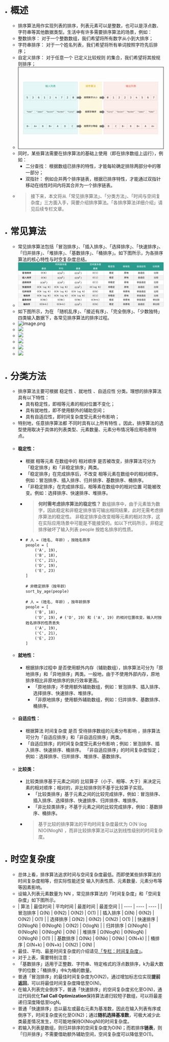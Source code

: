 - # 概述
	- 排序算法用作实现列表的排序，列表元素可以是整数，也可以是浮点数、字符串等其他数据类型。生活中有许多需要排序算法的场景，例如：
	- 整数排序： 对于一个整数数组，我们希望将所有数字从小到大排序；
	- 字符串排序： 对于一个姓名列表，我们希望将所有单词按照字符先后排序；
	- 自定义排序： 对于任意一个 已定义比较规则 的集合，我们希望将其按规则排序；
	- ![image.png](../assets/image_1656860647967_0.png)
	- 同时，某些算法需要在排序算法的基础上使用（即在排序数组上运行），例如：
		- 二分查找： 根据数组已排序的特性，才能每轮确定排除两部分中的哪一部分；
		- 双指针： 例如合并两个排序链表，根据已排序特性，才能通过双指针移动在线性时间内将其合并为一个排序链表。
	- > 接下来，本文将从「常见排序算法」、「分类方法」、「时间与空间复杂度」三方面入手，简要介绍排序算法。「各排序算法详细介绍」请见后续专栏文章。
- # 常见算法
	- 常见排序算法包括「冒泡排序」、「插入排序」、「选择排序」、「快速排序」、「归并排序」、「堆排序」、「基数排序」、「桶排序」。如下图所示，为各排序算法的核心特性与时空复杂度总结。
	- ![image.png](../assets/image_1656860695885_0.png)
	- 如下图所示，为在 「随机乱序」、「接近有序」、「完全倒序」、「少数独特」四类输入数据下，各常见排序算法的排序过程。
	- ![image.png](https://pic.leetcode-cn.com/1629482805-alxVCi-krahets-bubble-sort.gif)
	- ![](https://pic.leetcode-cn.com/1629482805-MMIXPp-krahets-insertion-sort.gif)
	- ![](https://pic.leetcode-cn.com/1629482805-vdWamx-krahets-selection-sort.gif)
	- ![](https://pic.leetcode-cn.com/1629482805-DYNZPE-krahets-quick-sort.gif)
	- ![](https://pic.leetcode-cn.com/1629482805-IjWwSz-krahets-merge-sort.gif)
	- ![](https://pic.leetcode-cn.com/1629482805-apljJY-krahets-heap-sort.gif)
- # 分类方法
	- 排序算法主要可根据 稳定性 、就地性 、自适应性 分类。理想的排序算法具有以下特性：
		- 具有稳定性，即相等元素的相对位置不变化；
		- 具有就地性，即不使用额外的辅助空间；
		- 具有自适应性，即时间复杂度受元素分布影响；
	- 特别地，任意排序算法都 不同时具有以上所有特性 。因此，排序算法的选型使用取决于具体的列表类型、元素数量、元素分布情况等应用场景特点。
	- #### 稳定性：
		- 根据 相等元素 在数组中的 相对顺序 是否被改变，排序算法可分为「稳定排序」和「非稳定排序」两类。
		- 「稳定排序」在完成排序后，不改变 相等元素在数组中的相对顺序。例如：冒泡排序、插入排序、归并排序、基数排序、桶排序。
		- 「非稳定排序」在完成排序后，相等素在数组中的相对位置 可能被改变。例如：选择排序、快速排序、堆排序。
		- > **何时需考虑排序算法的稳定性？**
		  > 数组排序中，由于元素皆为数字，因此稳定和非稳定排序皆可输出相同结果，此时无需考虑排序算法的稳定性。
		  > 非稳定排序会改变相等元素的相对次序，这在实际应用场景中可能是不能接受的。如以下代码所示，非稳定排序破坏了输入列表 people 按姓名排序的性质。
		- ```
		  # 人 = (姓名, 年龄) ，按姓名排序
		  people = [
		      ('A', 19),
		      ('B', 18),
		      ('C', 21),
		      ('D', 19),
		      ('E', 23)
		  ]
		  
		  # 非稳定排序（按年龄）
		  sort_by_age(people)
		  
		  # 人 = (姓名, 年龄) ，按年龄排序
		  people = [
		      ('B', 18),
		      ('D', 19), # ('D', 19) 和 ('A', 19) 的相对位置改变，输入时按姓名排序的性质丢失
		      ('A', 19),
		      ('C', 21),
		      ('E', 23)
		  ]
		  ```
	- #### 就地性：
		- 根据排序过程中 是否使用额外内存（辅助数组），排序算法可分为「原地排序」和「异地排序」两类。一般地，由于不使用外部内存，原地排序相比非原地排序的执行效率更高。
			- 「原地排序」不使用额外辅助数组，例如：冒泡排序、插入排序、选择排序、快速排序、堆排序。
			- 「非原地排序」使用额外辅助数组，例如：归并排序、基数排序、桶排序。
	- #### 自适应性：
		- 根据算法 时间复杂度 是否 受待排序数组的元素分布影响 ，排序算法可分为「自适应排序」和「非自适应排序」两类。
		- 「自适应排序」的时间复杂度受元素分布影响；例如：冒泡排序、插入排序、快速排序、桶排序。
		  「非自适应排序」的时间复杂度恒定；例如：选择排序、归并排序、堆排序、基数排序。
	- #### 比较类：
		- 比较类排序基于元素之间的 比较算子（小于、相等、大于）来决定元素的相对顺序；相对的，非比较排序则不基于比较算子实现。
			- 「比较类排序」基于元素之间的比较完成排序，例如：冒泡排序、插入排序、选择排序、快速排序、归并排序、堆排序。
			- 「非比较类排序」不基于元素之间的比较完成排序，例如：基数排序、桶排序。
		- > 基于比较的排序算法的平均时间复杂度最优为 O(N \log N)O(NlogN) ，而非比较排序算法可以达到线性级别的时间复杂度。
- # 时空复杂度
	- 总体上看，排序算法追求时间与空间复杂度最低。而即使某些排序算法的时间复杂度相等，但实际性能还受 输入列表性质、元素数量、元素分布等 等因素影响。
	- 设输入列表元素数量为 NN ，常见排序算法的「时间复杂度」和「空间复杂度」如下图所示。
	- | 算法 | 最佳时间 | 平均时间 | 最差时间 | 最差空间 |
	  | ---- | ---- | ---- |
	  | 冒泡排序 | Ω(N) | Θ(N2) | O(N2) | O(1) |
	  | 插入排序 | Ω(N) | Θ(N2) | O(N2) | O(1) |
	  | 选择排序 | Ω(N2) | Θ(N2) | O(N2) | O(1) |
	  | 快速排序 | Ω(NlogN) | Θ(NlogN) | O(N2) | O(logN) |
	  | 归并排序 | Ω(NlogN) | Θ(NlogN) | O(NlogN) | O(N) |
	  | 堆排序 | Ω(NlogN) | Θ(NlogN) | O(NlogN) | O(1) |
	  | 基数排序 | Ω(Nk) | Θ(Nk) | O(Nk) | O(N+k) |
	  | 桶排序 | Ω(N+k) | Θ(N+k) | O(N2) | O(N) |
	- 最佳、平均、最差时间复杂度的介绍请见[「专栏：时间复杂度」](https://leetcode-cn.com/leetbook/read/illustration-of-algorithm/r81qpe/)。
	- 对于上表，需要特别注意：
	- 「基数排序」适用于正整数、字符串、特定格式的浮点数排序，k为最大数字的位数；「桶排序」中k为桶的数量。
	- 普通「冒泡排序」的最佳时间复杂度为O(N2)，通过增加标志位实现**提前返回**，可以将最佳时间复杂度降低至O(N)。
	- 在输入列表完全倒序下，普通「快速排序」的空间复杂度劣化至O(N)，通过代码优化**Tail Call Optimization**保持算法递归较短子数组，可以将最差递归深度降低至logN。
	- 普通「快速排序」总以最左或最右元素为基准数，因此在输入列表有序或倒序下，时间复杂度劣化至O(N2)；通过**随机选择基准数**，可极大减少此类最差情况发生，尽可能地保持O(NlogN)的时间复杂度。
	- 若输入列表是数组，则归并排序的空间复杂度为O(N)；而若排序**链表**，则「归并排序」不需要借助额外辅助空间，空间复杂度可以降低至O(1)。